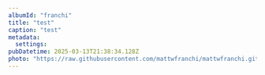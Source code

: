 ```yaml
---
albumId: "franchi"
title: "test"
caption: "test"
metadata:
  settings:
pubDatetime: 2025-03-13T21:38:34.128Z
photo: "https://raw.githubusercontent.com/mattwfranchi/mattwfranchi.github.io/main/src/content/photos/franchi/9d880545-b399-4498-a307-2b23b2f6f895-1-105-c-m87vfxf7.jpeg"
---
```


